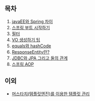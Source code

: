 목차
-
1. [javaEE와 Spring 차이](./javaEEAndSpring.md "javaEE와 Spring 차이")
2. [스프링 부트 시작하기](./springBootStart.md "스프링 부트 시작하기")
3. [필터](./filter.md "필터")
4. [VO 생성하기 팁](./VO.md "VO 생성하기 팁")
5. [equals와 hashCode](./equalsAndHash.md "equals and hash")
6. [ResponseEntity란?](./ResponseEntity.md "ResponseEntity.md란?")
7. [JDBC와 JPA 그리고 둘의 관계](./JDBCandJPA.md "JDBC와 JPA 그리고 둘의 관계")
8. [스프링 AOP](./SpringAOP(security).md "스프링 AOP")

이외
-
* [머스타치(템플릿엔진)를 이용한 템플릿 관리](./HTMLTemplate.md "머스타치(템플릿엔진)를 이용한 템플릿 관리")


